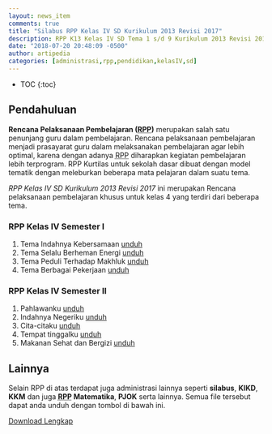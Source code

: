 ```yaml
---
layout: news_item
comments: true
title: "Silabus RPP Kelas IV SD Kurikulum 2013 Revisi 2017"
description: RPP K13 Kelas IV SD Tema 1 s/d 9 Kurikulum 2013 Revisi 2017, Dilengkapi Administrasi lainnya seperti Silabus, KKM, KIKD, dan lainnya.
date: "2018-07-20 20:48:09 -0500"
author: artipedia
categories: [administrasi,rpp,pendidikan,kelasIV,sd]
---
```

* TOC
{:toc}

## Pendahuluan
**Rencana Pelaksanaan Pembelajaran (<acronym title="Rencana Pelaksanaan Pembelajaran">RPP</acronym>)** merupakan salah satu penunjang guru dalam pembelajaran. Rencana pelaksanaan pembelajaran menjadi prasayarat guru dalam melaksanakan pembelajaran agar lebih optimal, karena dengan adanya <acronym title="Rencana Pelaksanaan Pembelajaran">RPP</acronym> diharapkan kegiatan pembelajaran lebih terprogram. RPP Kurtilas untuk sekolah dasar dibuat dengan model tematik dengan meleburkan beberapa mata pelajaran dalam suatu tema.

*RPP Kelas IV SD Kurikulum 2013 Revisi 2017* ini merupakan Rencana pelaksanaan pembelajaran khusus untuk kelas 4 yang terdiri dari beberapa tema.

### RPP Kelas IV Semester I
1. Tema Indahnya Kebersamaan [unduh](https://docs.google.com/uc?export=download&id=0B2TRF1kiJacLNlJZcllwRlB6WUU "unduh rpp kelas 4 tematik")
2. Tema Selalu Berheman Energi [unduh](https://docs.google.com/uc?export=download&id=0B2TRF1kiJacLWEJOVnF4elhYb1U "unduh rpp kelas 4 tematik")
3. Tema Peduli Terhadap Makhluk [unduh](https://docs.google.com/uc?export=download&id=0B2TRF1kiJacLU0dnQW5kVmVZT28 "unduh rpp kelas 4 tematik")
4. Tema Berbagai Pekerjaan [unduh](https://docs.google.com/uc?export=download&id=0B2TRF1kiJacLV2FPcllFU21OaWM "unduh rpp kelas 4 tematik")

### RPP Kelas IV Semester II
1. Pahlawanku [unduh](https://docs.google.com/uc?export=download&id=0B2TRF1kiJacLdFVJOGNyTnQ2VlE "unduh rpp kelas 4 tematik")
2. Indahnya Negeriku [unduh](https://docs.google.com/uc?export=download&id=0B2TRF1kiJacLTGxSWFVVODlPNTQ "unduh rpp kelas 4 tematik")
3. Cita-citaku [unduh](https://docs.google.com/uc?export=download&id=0B2TRF1kiJacLU1hqeUdFc2x4QUk "unduh rpp kelas 4 tematik")
4. Tempat tinggalku [unduh](https://docs.google.com/uc?export=download&id=0B2TRF1kiJacLVUh4NWpES1JZVEk "unduh rpp kelas 4 tematik")
5. Makanan Sehat dan Bergizi [unduh](https://docs.google.com/uc?export=download&id==0B2TRF1kiJacLbDFWVU1LUTNWZmM "unduh rpp kelas 4 tematik")

## Lainnya
Selain RPP di atas terdapat juga administrasi lainnya seperti **silabus**, **KIKD**, **KKM** dan juga **<acronym title="Rencana Pelaksanaan Pembelajaran">RPP</acronym> Matematika**, **PJOK** serta lainnya.
Semua file tersebut dapat anda unduh dengan tombol di bawah ini.

<p><a class="button download" href="https://docs.google.com/uc?export=download&id=1Y0WXE84ZSDTnpSFS6I7Xo8dgwIEdIDfp" rel="nofollow" target="_blank" title="Download">Download Lengkap</a></p>
